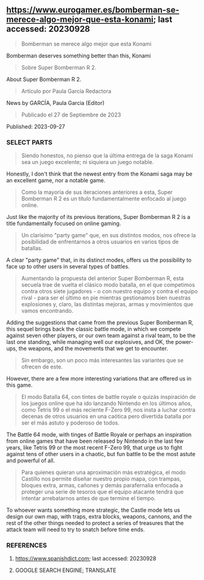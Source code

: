 ## https://www.eurogamer.es/bomberman-se-merece-algo-mejor-que-esta-konami; last accessed: 20230928

> Bomberman se merece algo mejor que esta Konami

Bomberman deserves something better than this, Konami

> Sobre Super Bomberman R 2.

About Super Bomberman R 2.

> Artículo por Paula García Redactora

News by GARCÍA, Paula Garcia (Editor)

> Publicado el 27 de Septiembre de 2023

Published: 2023-09-27

### SELECT PARTS

> Siendo honestos, no pienso que la última entrega de la saga Konami sea un juego excelente; ni siquiera un juego notable. 

Honestly, I don't think that the newest entry from the Konami saga may be an excellent game, nor a notable game.

> Como la mayoría de sus iteraciones anteriores a esta, Super Bomberman R 2 es un título fundamentalmente enfocado al juego online. 

Just like the majority of its previous iterations, Super Bomberman R 2 is a title fundamentally focused on online gaming. 

> Un clarísimo "party game" que, en sus distintos modos, nos ofrece la posibilidad de enfrentarnos a otros usuarios en varios tipos de batallas. 

A clear "party game" that, in its distinct modes, offers us the possibility to face up to other users in several types of battles.

> Aumentando la propuesta del anterior Super Bomberman R, esta secuela trae de vuelta el clásico modo batalla, en el que competimos contra otros siete jugadores - o con nuestro equipo y contra el equipo rival - para ser el último en pie mientras gestionamos bien nuestras explosiones y, claro, las distintas mejoras, armas y movimientos que vamos encontrando. 

Adding the suggestions that came from the previous Super Bomberman R, this sequel brings back the classic battle mode, in which we compete against seven other players, or our own team against a rival team, to be the last one standing, while managing well our explosives, and OK, the power-ups, the weapons, and the movements that we get to encounter.

> Sin embargo, son un poco más interesantes las variantes que se ofrecen de este. 

However, there are a few more interesting variations that are offered us in this game.

> El modo Batalla 64, con tintes de battle royale o quizás inspiración de los juegos online que ha ido lanzando Nintendo en los últimos años, como Tetris 99 o el más reciente F-Zero 99, nos insta a luchar contra decenas de otros usuarios en una caótica pero divertida batalla por ser el más astuto y poderoso de todos. 

The Battle 64 mode, with tinges of Battle Royale or perhaps an inspiration from online games that have been released by Nintendo in the last few years, like Tetris 99 or the most recent F-Zero 99, that urge us to fight against tens of other users in a chaotic, but fun battle to be the most astute and powerful of all.

> Para quienes quieran una aproximación más estratégica, el modo Castillo nos permite diseñar nuestro propio mapa, con trampas, bloques extra, armas, cañones y demás parafernalia enfocada a proteger una serie de tesoros que el equipo atacante tendrá que intentar arrebatarnos antes de que termine el tiempo. 

To whoever wants something more strategic, the Castle mode lets us design our own map, with traps, extra blocks, weapons, cannons, and the rest of the other things needed to protect a series of treasures that the attack team will need to try to snatch before time ends.

### REFERENCES

1) https://www.spanishdict.com; last accessed: 20230928

2) GOOGLE SEARCH ENGINE; TRANSLATE
